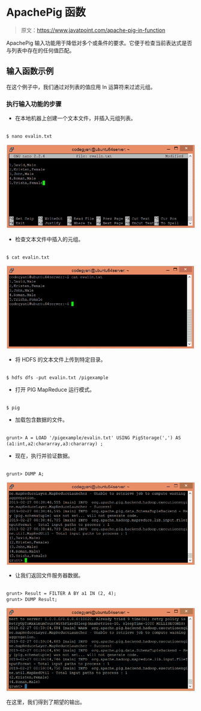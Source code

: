 # ApachePig 函数

> 原文：<https://www.javatpoint.com/apache-pig-in-function>

ApachePig 输入功能用于降低对多个或条件的要求。它便于检查当前表达式是否与列表中存在的任何值匹配。

## 输入函数示例

在这个例子中，我们通过对列表的值应用 In 运算符来过滤元组。

### 执行输入功能的步骤

*   在本地机器上创建一个文本文件，并插入元组列表。

```

$ nano evalin.txt

```

![Apache Pig IN Function](img/7aa58b9a86a69e1d07473ce59907ffe3.png)

*   检查文本文件中插入的元组。

```

$ cat evalin.txt

```

![Apache Pig IN Function](img/4f20028efc108aad052d80e14769bec3.png)

*   将 HDFS 的文本文件上传到特定目录。

```

$ hdfs dfs -put evalin.txt /pigexample

```

*   打开 PIG MapReduce 运行模式。

```

$ pig

```

*   加载包含数据的文件。

```

grunt> A = LOAD '/pigexample/evalin.txt' USING PigStorage(',') AS (a1:int,a2:chararray,a3:chararray) ;

```

*   现在，执行并验证数据。

```

grunt> DUMP A;

```

![Apache Pig IN Function](img/b6b86e3258c7e872e3ee9d81c632148f.png)

*   让我们返回文件服务器数据。

```

grunt> Result = FILTER A BY a1 IN (2, 4);
grunt> DUMP Result;

```

![Apache Pig IN Function](img/d6c98b92176cbdb489528bb026678107.png)

在这里，我们得到了期望的输出。
